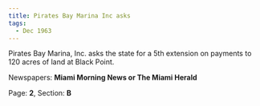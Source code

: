 ```yaml
---  
title: Pirates Bay Marina Inc asks  
tags:  
  - Dec 1963  
---  
```

  
Pirates Bay Marina, Inc. asks the state for a 5th extension on payments to 120 acres of land at Black Point.  
  
Newspapers: **Miami Morning News or The Miami Herald**  
  
Page: **2**, Section: **B** 
